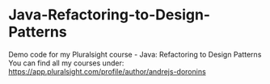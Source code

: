 # Java-Refactoring-to-Design-Patterns
Demo code for my Pluralsight course - Java: Refactoring to Design Patterns  You can find all my courses under: https://app.pluralsight.com/profile/author/andrejs-doronins
